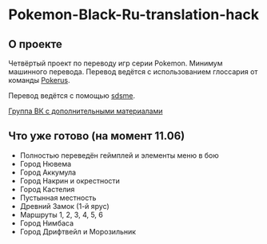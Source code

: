 # Pokemon-Black-Ru-translation-hack

## О проекте
Четвёртый проект по переводу игр серии Pokemon. Минимум машинного перевода. Перевод ведётся с использованием глоссария от команды [Pokerus](https://pokerus.ru).

Перевод ведётся с помощью [sdsme](https://github.com/Skareeg/SDSME).

[Группа ВК с дополнительными материалами](https://vk.com/pojirianets)
## Что уже готово (на момент 11.06)
- Полностью переведён геймплей и элементы меню в бою
- Город Нювема
- Город Аккумула
- Город Накрин и окрестности
- Город Кастелия
- Пустынная местность
- Древний Замок (1-й ярус)
- Маршруты 1, 2, 3, 4, 5, 6
- Город Нимбаса
- Город Дрифтвейл и Морозильник
